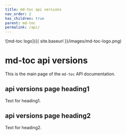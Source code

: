 ```yaml
---
title: md-toc api versions
nav_order: 2
has_children: true
parent: md-toc
permalink: /api/
---
```


![md-toc logo]({{ site.baseurl }}/images/md-toc-logo.png)

# md-toc api versions

This is the main page of the `md-toc` API documentation.

## api versions page heading1

Text for heading1.

## api versions page heading2

Text for heading2.